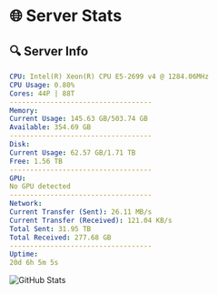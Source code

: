 # 🌐 Server Stats
## 🔍 Server Info
```yaml
CPU: Intel(R) Xeon(R) CPU E5-2699 v4 @ 1284.06MHz
CPU Usage: 0.80%
Cores: 44P | 88T
-----------------------------------
Memory:
Current Usage: 145.63 GB/503.74 GB
Available: 354.69 GB
-----------------------------------
Disk:
Current Usage: 62.57 GB/1.71 TB
Free: 1.56 TB
-----------------------------------
GPU:
No GPU detected
-----------------------------------
Network:
Current Transfer (Sent): 26.11 MB/s
Current Transfer (Received): 121.04 KB/s
Total Sent: 31.95 TB
Total Received: 277.68 GB
-----------------------------------
Uptime:
20d 6h 5m 5s
```
![GitHub Stats](https://img.shields.io/badge/Updated-2025-03-28_03:27:54-blue)